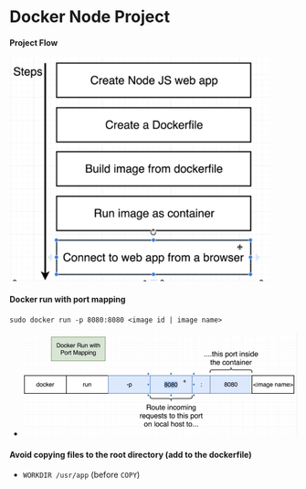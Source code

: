 # Docker Node Project

#### Project Flow
![Project Flow](1.png)

#### Docker run with port mapping
```
sudo docker run -p 8080:8080 <image id | image name> 
```
- ![Port Mapping](2.png)

#### Avoid copying files to the root directory (add to the dockerfile)
- `WORKDIR /usr/app` (before `COPY`)
